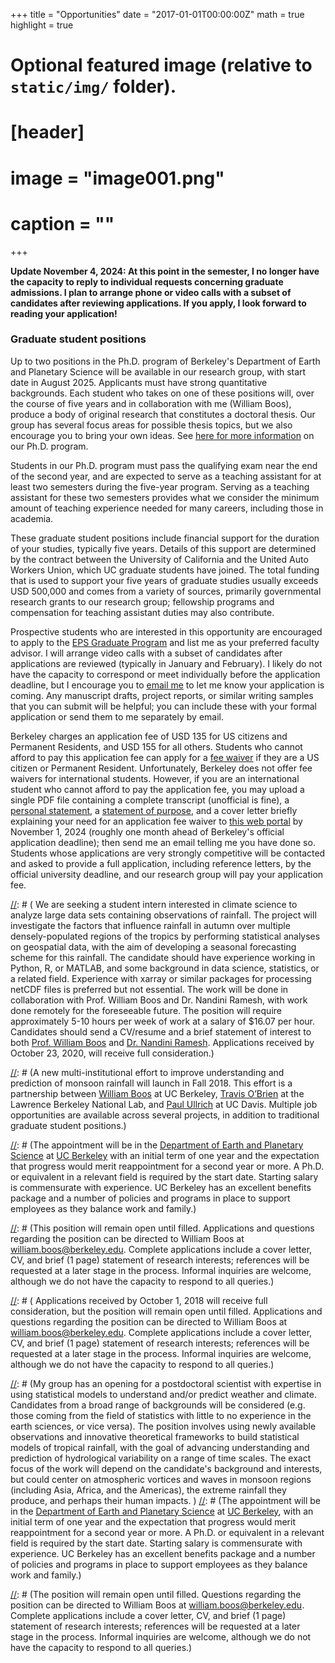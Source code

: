 +++
title = "Opportunities"
date = "2017-01-01T00:00:00Z"
math = true 
highlight = true 

# Optional featured image (relative to `static/img/` folder).
# [header]
# image = "image001.png"
# caption = ""

+++



[//]: # ( **We have finished evaluating and accepting applications for the open Ph.D. student position in the Climate Dynamics group and won’t be admitting more students this cycle. There will be a similar opening next year, with a start date in Fall 2024 and application deadline in late 2023.  *update from William Boos, November 27, 2023:*  The deadline for applications to our Ph.D. program is December 4, 2023.  As stated below, I expect to arrange video interviews with some candidates in January/February 2024.  If you have sent me an inquiry about the application process and I have not replied, that is only because I do not have the capacity to respond to all the emails I receive; I prioritize interactions with the people who are currently part of my research group, the students I teach in my courses, and the current members of my department.  ** )

**Update November 4, 2024: At this point in the semester, I no longer have the capacity to reply to individual requests concerning graduate admissions. I plan to arrange phone or video calls with a subset of candidates after reviewing applications.  If you apply, I look forward to reading your application!**

### Graduate student positions

Up to two positions in the Ph.D. program of Berkeley's Department of Earth and Planetary Science will be available in our research group, with start date in August 2025.  Applicants must have strong quantitative backgrounds.
Each student who takes on one of these positions will, over the course of five years and in collaboration with me (William Boos), produce a body of original research that constitutes a doctoral thesis.
Our group has several focus areas for possible thesis topics, but we also encourage you to bring your own ideas.
See [here for more information](https://eps.berkeley.edu/student-resources/graduate-students) on our Ph.D. program.

Students in our Ph.D. program must pass the qualifying exam near the end of the second year, and are expected to serve as a teaching assistant for at least two semesters during the five-year program.  Serving as a teaching assistant for these two semesters provides what we consider the minimum amount of teaching experience needed for many careers, including those in academia.

These graduate student positions include financial support for the duration of your studies, typically five years.  Details of this support are determined by the contract between the University of California and the United Auto Workers Union, which UC graduate students have joined.
The total funding that is used to support your five years of graduate studies usually exceeds USD 500,000 and comes from a variety of sources, primarily governmental research grants to our research group; fellowship programs and compensation for teaching assistant duties may also contribute.

Prospective students who are interested in this opportunity are encouraged to apply to the [EPS Graduate Program](https://eps.berkeley.edu/admissions) and list me as your preferred faculty advisor.  I will arrange video calls with a subset of candidates after applications are reviewed (typically in January and February).  I likely do not have the capacity to correspond or meet individually before the application deadline, but I encourage you to [email me](mailto:william.boos@berkeley.edu) to let me know your application is coming.  Any manuscript drafts, project reports, or similar writing samples that you can submit will be helpful; you can include these with your formal application or send them to me separately by email.

Berkeley charges an application fee of USD 135 for US citizens and Permanent Residents, and USD 155 for all others.  Students who cannot afford to pay this application fee can apply for a [fee waiver](https://grad.berkeley.edu/admissions/apply/fee-waiver/) if they are a US citizen or Permanent Resident.
Unfortunately, Berkeley does not offer fee waivers for international students.  However, if you are an international student who cannot afford to pay the application fee, you may upload a single PDF file containing a complete transcript (unofficial is fine), a [personal statement](https://grad.berkeley.edu/admissions/apply/personal-statement/), a [statement of purpose](https://grad.berkeley.edu/admissions/apply/statement-purpose/), and a cover letter briefly explaining your need for an application fee waiver to [this web portal](https://berkeley.app.box.com/f/c2b9d675604e47b7a8adfd96ae2da428) by November 1, 2024 (roughly one month ahead of Berkeley's official application deadline); then send me an email telling me you have done so.
Students whose applications are very strongly competitive will be contacted and asked to provide a full application, including reference letters, by the official university deadline, and our research group will pay your application fee. 


 
[//]: # (Due to the number of inquiries, I cannot reply to individual requests concerning graduate admissions; I plan to arrange phone or video calls with a subset of candidates after reviewing applications.)

[//]: # ( ### Undergraduate intern:  Research data analyst)

[//]: # ( We are seeking a student intern interested in climate science to analyze large data sets containing observations of rainfall.  The project will investigate the factors that influence rainfall in autumn over multiple densely-populated regions of the tropics by performing statistical analyses on geospatial data, with the aim of developing a seasonal forecasting scheme for this rainfall.  The candidate should have experience working in Python, R, or MATLAB, and some background in data science, statistics, or a related field. Experience with xarray or similar packages for processing netCDF files is preferred but not essential.  The work will be done in collaboration with Prof. William Boos and Dr. Nandini Ramesh, with work done remotely for the foreseeable future.  The position will require approximately 5-10 hours per week of work at a salary of $16.07 per hour.  Candidates should send a CV/resume and a brief statement of interest to both [Prof. William Boos](mailto:william.boos@berkeley.edu) and [Dr. Nandini Ramesh](mailto:nandiniramesh@berkeley.edu).  Applications received by October 23, 2020, will receive full consideration.)



[//]: # (### **A new research partnership on monsoon precipitation** )
 
[//]: # (A new multi-institutional effort to improve understanding and prediction of monsoon rainfall will launch in Fall 2018.  This effort is a partnership between [William Boos](http://boos.berkeley.edu) at UC Berkeley, [Travis O’Brien](https://eesa.lbl.gov/profiles/travis-a-obrien) at the Lawrence Berkeley National Lab, and [Paul Ullrich](https://climate.ucdavis.edu) at UC Davis.  Multiple job opportunities are available across several projects, in addition to traditional graduate student positions.)

[//]: # (### Postdoctoral scientist:  Extreme events in the North American and Asian monsoons)
 
[//]: # (The research group of William Boos at UC Berkeley is seeking a postdoctoral scientist with expertise in using statistical models to understand and/or predict weather and climate. Candidates from a broad range of backgrounds will be considered, including those coming from the field of statistics with little experience in the earth sciences. The position is part of a new project aimed at understanding the causes of extreme rainfall in the North American and South Asian monsoons, and developing process-based statistical projections of variations in these extremes.)
 
[//]: # (The appointment will be in the [Department of Earth and Planetary Science](http://eps.berkeley.edu) at [UC Berkeley](http://berkeley.edu) with an initial term of one year and the expectation that progress would merit reappointment for a second year or more.  A Ph.D. or equivalent in a relevant field is required by the start date. Starting salary is commensurate with experience.  UC Berkeley has an excellent benefits package and a number of policies and programs in place to support employees as they balance work and family.)
 
[//]: # (The University of California is an Equal Opportunity/Affirmative Action Employer. All qualified applicants will receive consideration for employment without regard to race, color, religion, sex, sexual orientation, gender identity, national origin, disability, age, or protected veteran status. For the complete University of California nondiscrimination and affirmative action policy see: http://policy.ucop.edu/doc/4000376/NondiscrimAffirmAct)
 
[//]: # (This position will remain open until filled.  Applications and questions regarding the position can be directed to William Boos at william.boos@berkeley.edu.  Complete applications include a cover letter, CV, and brief (1 page) statement of research interests; references will be requested at a later stage in the process. Informal inquiries are welcome, although we do not have the capacity to respond to all queries.)
 
[//]: # (### Postdoctoral scientist:  India’s Monsoon Mission)
 
[//]: # ( The research group of William Boos at UC Berkeley seeks a postdoctoral scientist with expertise in statistics and atmospheric dynamics. Candidates from a broad range of backgrounds will be considered, including those coming from the field of statistics with little experience in the earth sciences. The position is part of a new project funded by India’s Monsoon Mission titled “Dynamical metrics for predicting genesis and growth of monsoon low pressure systems”.  The project aims to improve understanding and predictions of transient vortices in the South Asian monsoon, the precipitation extremes they produce, and their interaction with the seasonal-mean, continental-scale monsoon flow.)
 
[//]: # (The appointment will be in the Department of Earth and Planetary Science at UC Berkeley with an initial term of one year and the expectation that progress would merit reappointment for a second year or more. A Ph.D. or equivalent in a relevant field is required by the start date. Starting salary is commensurate with experience. UC Berkeley has an excellent benefits package and a number of policies and programs in place to support employees as they balance work and family.)
 
[//]: # (The University of California is an Equal Opportunity/Affirmative Action Employer. All qualified applicants will receive consideration for employment without regard to race, color, religion, sex, sexual orientation, gender identity, national origin, disability, age, or protected veteran status. For the complete University of California nondiscrimination and affirmative action policy see: http://policy.ucop.edu/doc/4000376/NondiscrimAffirmAct)

[//]: # ( Applications received by October 1, 2018 will receive full consideration, but the position will remain open until filled. Applications and questions regarding the position can be directed to William Boos at william.boos@berkeley.edu. Complete applications include a cover letter, CV, and brief (1 page) statement of research interests; references will be requested at a later stage in the process. Informal inquiries are welcome, although we do not have the capacity to respond to all queries.)

[//]: # ( This position has been filled.)

[//]: # ( ### Developer/Programmer)

[//]: # ( The research group of William Boos at UC Berkeley seeks a developer or programmer to support new efforts to analyze and predict tropical precipitation.  The position will involve the creation of new algorithms, the management of large atmospheric and hydrologic datasets, and the production of web content.  A bachelor’s or master’s degree in a scientific or technical field is preferred.)

[//]: # (The position will be in the Department of Earth and Planetary Science at UC Berkeley. Starting salary is commensurate with experience. UC Berkeley has an excellent benefits package and a number of policies and programs in place to support employees as they balance work and family. The University of California is an Equal Opportunity/Affirmative Action Employer. All qualified applicants will receive consideration for employment without regard to race, color, religion, sex, sexual orientation, gender identity, national origin, disability, age, or protected veteran status. For the complete University of California nondiscrimination and affirmative action policy see: http://policy.ucop.edu/doc/4000376/NondiscrimAffirmAct The position will remain open until filled. Questions regarding the position can be directed to William Boos at william.boos@berkeley.edu. Complete applications include a cover letter and a CV/resume; references will be requested at a later stage in the process. Informal inquiries are welcome, although we do not have the capacity to respond to all queries.)







[//]: # (## Postdoctoral scientist)

[//]: # (My group has an opening for a postdoctoral scientist with expertise in using statistical models to understand and/or predict weather and climate.  Candidates from a broad range of backgrounds will be considered (e.g. those coming from the field of statistics with little to no experience in the earth sciences, or vice versa).  The position involves using newly available observations and innovative theoretical frameworks to build statistical models of tropical rainfall, with the goal of advancing understanding and prediction of hydrological variability on a range of time scales.  The exact focus of the work will depend on the candidate's background and interests, but could center on atmospheric vortices and waves in monsoon regions (including Asia, Africa, and the Americas), the extreme rainfall they produce, and perhaps their human impacts. )
[//]: # (The appointment will be in the [Department of Earth and Planetary Science](http://eps.berkeley.edu) at [UC Berkeley](http://berkeley.edu), with an initial term of one year and the expectation that progress would merit reappointment for a second year or more.  A Ph.D. or equivalent in a relevant field is required by the start date.  Starting salary is commensurate with experience.  UC Berkeley has an excellent benefits package and a number of policies and programs in place to support employees as they balance work and family.)

[//]: # (The University of California is an Equal Opportunity/Affirmative Action Employer. All qualified applicants will receive consideration for employment without regard to race, color, religion, sex, sexual orientation, gender identity, national origin, disability, age, or protected veteran status. For the complete University of California nondiscrimination and affirmative action policy see: http://policy.ucop.edu/doc/4000376/NondiscrimAffirmAct )

[//]: # (The position will remain open until filled.  Questions regarding the position can be directed to William Boos at william.boos@berkeley.edu.  Complete applications include a cover letter, CV, and brief (1 page) statement of research interests; references will be requested at a later stage in the process.  Informal inquiries are welcome, although we do not have the capacity to respond to all queries.)



